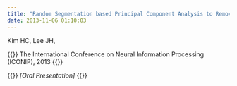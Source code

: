 ```yaml
---
title: "Random Segmentation based Principal Component Analysis to Remove Residual MR Gradient Artifact in the Simultaneous EEG/fMRI: A Preliminary Study,"
date: 2013-11-06 01:10:03
---
```


Kim HC, Lee JH, 

{{<format bright-green>}}
The International Conference on Neural Information Processing (ICONIP), 2013
{{</format>}}

{{<format teal>}}
*[Oral Presentation]*
{{</format>}}

